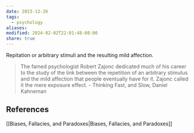 ```yaml
---
date: 2023-12-26
tags:
  - psychology
aliases: 
modified: 2024-02-02T22:01:48-08:00
share: true
---
```


Repitation or arbitrary stimuli and the resulting mild affection. 

>The famed psychologist Robert Zajonc dedicated much of his career to the study of the link between the repetition of an arbitrary stimulus and the mild affection that people eventually have for it. Zajonc called it the mere exposure effect. - Thinking Fast, and Slow, Daniel Kahneman

## References
[[Biases, Fallacies, and Paradoxes|Biases, Fallacies, and Paradoxes]]